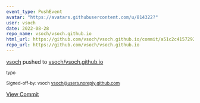 ```yaml
---
event_type: PushEvent
avatar: "https://avatars.githubusercontent.com/u/814322?"
user: vsoch
date: 2022-08-28
repo_name: vsoch/vsoch.github.io
html_url: https://github.com/vsoch/vsoch.github.io/commit/a51c2c415729220cab15ca41fa915090affc0353
repo_url: https://github.com/vsoch/vsoch.github.io
---
```


<a href='https://github.com/vsoch' target='_blank'>vsoch</a> pushed to <a href='https://github.com/vsoch/vsoch.github.io' target='_blank'>vsoch/vsoch.github.io</a>

<small>typo

Signed-off-by: vsoch <vsoch@users.noreply.github.com></small>

<a href='https://github.com/vsoch/vsoch.github.io/commit/a51c2c415729220cab15ca41fa915090affc0353' target='_blank'>View Commit</a>